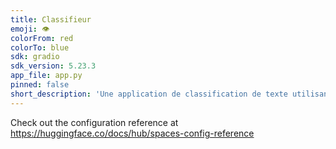 ```yaml
---
title: Classifieur
emoji: 👁
colorFrom: red
colorTo: blue
sdk: gradio
sdk_version: 5.23.3
app_file: app.py
pinned: false
short_description: 'Une application de classification de texte utilisant OpenAI '
---
```


Check out the configuration reference at https://huggingface.co/docs/hub/spaces-config-reference
